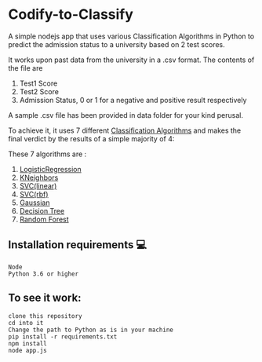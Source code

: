 # Codify-to-Classify
A simple nodejs app that uses various Classification Algorithms in Python to predict the admission status to a university based on 2 test scores.

It works upon past data from the university in a .csv format. The contents of the file are

1. Test1 Score
2. Test2 Score
3. Admission Status, 0 or 1 for a negative and positive result respectively


A sample .csv file has been provided in data folder for your kind perusal.

To achieve it, it uses 7 different [Classification Algorithms](http://dataaspirant.com/2016/09/24/classification-clustering-alogrithms/) and makes the final verdict by the results of a simple majority of 4:

These 7 algorithms are :


1. [LogisticRegression](https://en.wikipedia.org/wiki/Logistic_regression)
2. [KNeighbors](https://en.wikipedia.org/wiki/K-nearest_neighbors_algorithm)
3. [SVC(linear)](https://en.wikipedia.org/wiki/Support_vector_machine)
4. [SVC(rbf)](https://en.wikipedia.org/wiki/Support_vector_machine)
5. [Gaussian](https://en.wikipedia.org/wiki/Naive_Bayes_classifier)
6. [Decision Tree](http://www.saedsayad.com/decision_tree.htm) 
7. [Random Forest](https://www.stat.berkeley.edu/~breiman/RandomForests/cc_home.htm)

## Installation requirements :computer:
```
Node
Python 3.6 or higher
```

## To see it work:
```
clone this repository
cd into it
Change the path to Python as is in your machine
pip install -r requirements.txt
npm install
node app.js
```

